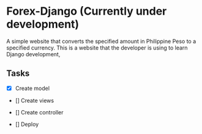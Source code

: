 # Forex-Django (Currently under development)
A simple website that converts the specified amount in Philippine Peso to a specified currency.
This is a website that the developer is using to learn Django development,

## Tasks
- [x] Create model

- [] Create views

- [] Create controller

- [] Deploy